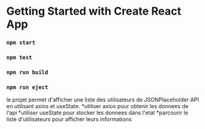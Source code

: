 # Getting Started with Create React App
### `npm start`
### `npm test`
### `npm run build`
### `npm run eject`
le projet permet d'afficher une liste des utilisateurs de JSONPlaceholder API en utilisant axios et useState.
*utiliser axios pour obtenir les donnees de l'api
*utiliser useState pour stocker les donnees dans l'etat
*parcourir le liste d'utilisateurs pour afficher leurs informations 
